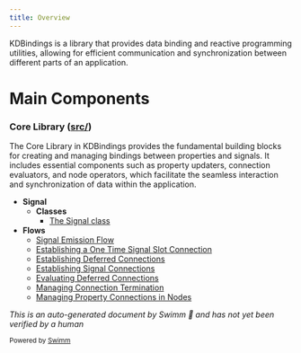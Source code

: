 ```yaml
---
title: Overview
---
```

KDBindings is a library that provides data binding and reactive programming utilities, allowing for efficient communication and synchronization between different parts of an application.

# Main Components

### Core Library (<SwmPath>[src/](src/)</SwmPath>)

The Core Library in KDBindings provides the fundamental building blocks for creating and managing bindings between properties and signals. It includes essential components such as property updaters, connection evaluators, and node operators, which facilitate the seamless interaction and synchronization of data within the application.

- **Signal**
  - **Classes**
    - <SwmLink doc-title="The Signal class">[The Signal class](/.swm/the-signal-class.jirmn.sw.md)</SwmLink>
- **Flows**
  - <SwmLink doc-title="Signal Emission Flow">[Signal Emission Flow](/.swm/signal-emission-flow.j522hv1l.sw.md)</SwmLink>
  - <SwmLink doc-title="Establishing a One Time Signal Slot Connection">[Establishing a One Time Signal Slot Connection](/.swm/establishing-a-one-time-signal-slot-connection.nb1dx1de.sw.md)</SwmLink>
  - <SwmLink doc-title="Establishing Deferred Connections">[Establishing Deferred Connections](/.swm/establishing-deferred-connections.iat6eb5j.sw.md)</SwmLink>
  - <SwmLink doc-title="Establishing Signal Connections">[Establishing Signal Connections](/.swm/establishing-signal-connections.cf9fu3hm.sw.md)</SwmLink>
  - <SwmLink doc-title="Evaluating Deferred Connections">[Evaluating Deferred Connections](/.swm/evaluating-deferred-connections.ew0yny9w.sw.md)</SwmLink>
  - <SwmLink doc-title="Managing Connection Termination">[Managing Connection Termination](/.swm/managing-connection-termination.m91tymkr.sw.md)</SwmLink>
  - <SwmLink doc-title="Managing Property Connections in Nodes">[Managing Property Connections in Nodes](/.swm/managing-property-connections-in-nodes.rwvq2hcr.sw.md)</SwmLink>
&nbsp;

*This is an auto-generated document by Swimm 🌊 and has not yet been verified by a human*

<SwmMeta version="3.0.0" repo-id="Z2l0aHViJTNBJTNBS0RCaW5kaW5ncyUzQSUzQUxvaXBmaW5nZXJN" repo-name="KDBindings"><sup>Powered by [Swimm](https://app.swimm.io/)</sup></SwmMeta>
